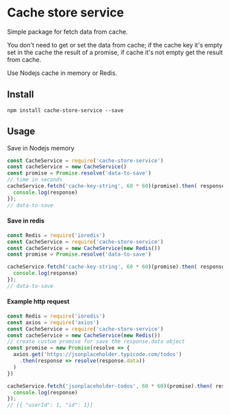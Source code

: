 # Cache store service

Simple package for fetch data from cache.

You don't need to get or set the data from cache; if the cache key it's empty set in the cache the result of a promise, if cache it's not empty get the result from cache.

Use Nodejs cache in memory or Redis.

## Install

```
npm install cache-store-service --save
```

## Usage

Save in Nodejs memory

```js
const CacheService = require('cache-store-service')
const cacheService = new CacheService()
const promise = Promise.resolve('data-to-save')
// time in seconds
cacheService.fetch('cache-key-string', 60 * 60)(promise).then( response => {
  console.log(response)
});
// data-to-save
```
#### Save in redis
```js
const Redis = require('ioredis')
const CacheService = require('cache-store-service')
const cacheService = new CacheService(new Redis())
const promise = Promise.resolve('data-to-save')

cacheService.fetch('cache-key-string', 60 * 60)(promise).then( response => {
  console.log(response)
});
// data-to-save
```

#### Example http request
```js
const Redis = require('ioredis')
const axios = require('axios')
const CacheService = require('cache-store-service')
const cacheService = new CacheService(new Redis())
// create custom promise for save the response.data object
const promise = new Promise(resolve => {
  axios.get('https://jsonplaceholder.typicode.com/todos')
    .then(response => resolve(response.data))
  )
})

cacheService.fetch('jsonplaceholder-todos', 60 * 60)(promise).then( response => {
  console.log(response)
});
// [{ "userId": 1, "id": 1}]
```
